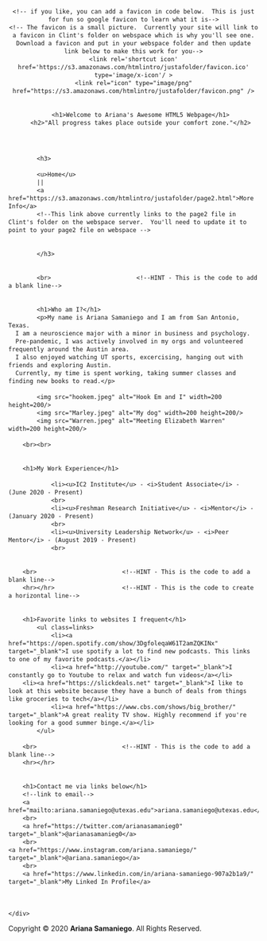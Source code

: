 <!DOCTYPE html>
<!--[if IE]><![endif]-->

<html lang=en>

<script>
  (function(i,s,o,g,r,a,m){i['GoogleAnalyticsObject']=r;i[r]=i[r]||function(){
  (i[r].q=i[r].q||[]).push(arguments)},i[r].l=1*new Date();a=s.createElement(o),
  m=s.getElementsByTagName(o)[0];a.async=1;a.src=g;m.parentNode.insertBefore(a,m)
  })(window,document,'script','//www.google-analytics.com/analytics.js','ga');

  ga('create', 'UA-56234333-1', 'auto');
  ga('send', 'pageview');

</script>


<!--**COMMENT** Here is where you can change window title and page title.  -->
<head>
	<title>The Personal Website of Ariana Samaniego</title>
	<link href=styles.css rel=stylesheet />

<script>
  (function(i,s,o,g,r,a,m){i['GoogleAnalyticsObject']=r;i[r]=i[r]||function(){
  (i[r].q=i[r].q||[]).push(arguments)},i[r].l=1*new Date();a=s.createElement(o),
  m=s.getElementsByTagName(o)[0];a.async=1;a.src=g;m.parentNode.insertBefore(a,m)
  })(window,document,'script','//www.google-analytics.com/analytics.js','ga');

  ga('create', 'UA-56234333-1', 'auto');
  ga('send', 'pageview');

</script>

</head>



<header>

	<!-- if you like, you can add a favicon in code below.  This is just for fun so google favicon to learn what it is-->
	<!-- The favicon is a small picture.  Currently your site will link to a favicon in Clint's folder on webspace which is why you'll see one.  Download a favicon and put in your webspace folder and then update link below to make this work for you-->
	<link rel='shortcut icon' href='https://s3.amazonaws.com/htmlintro/justafolder/favicon.ico' type='image/x-icon'/ >
    <link rel="icon" type="image/png" href="https://s3.amazonaws.com/htmlintro/justafolder/favicon.png" />


		<h1>Welcome to Ariana's Awesome HTML5 Webpage</h1>
		<h2>"All progress takes place outside your comfort zone."</h2>

</header>

<body>

<div class=clearfix>
	<div id=content>

			<h3>

			<u>Home</u>
			||
			<a href="https://s3.amazonaws.com/htmlintro/justafolder/page2.html">More Info</a>
			<!--This link above currently links to the page2 file in Clint's folder on the webspace server.  You'll need to update it to point to your page2 file on webspace -->


			</h3>


			<br>						<!--HINT - This is the code to add a blank line-->


			<h1>Who am I?</h1>
			<p>My name is Ariana Samaniego and I am from San Antonio, Texas.
      I am a neuroscience major with a minor in business and psychology.
      Pre-pandemic, I was actively involved in my orgs and volunteered frequently around the Austin area.
      I also enjoyed watching UT sports, excercising, hanging out with friends and exploring Austin.
      Currently, my time is spent working, taking summer classes and finding new books to read.</p>

			<img src="hookem.jpeg" alt="Hook Em and I" width=200 height=200/>
			<img src="Marley.jpeg" alt="My dog" width=200 height=200/>
			<img src="Warren.jpeg" alt="Meeting Elizabeth Warren" width=200 height=200/>

		<br><br>


		<h1>My Work Experience</h1>

				<li><u>IC2 Institute</u> - <i>Student Associate</i> - (June 2020 - Present)
				<br>
				<li><u>Freshman Research Initiative</u> - <i>Mentor</i> - (January 2020 - Present)
				<br>
				<li><u>University Leadership Network</u> - <i>Peer Mentor</i> - (August 2019 - Present)
				<br>


		<br>						<!--HINT - This is the code to add a blank line-->
		<hr></hr>					<!--HINT - This is the code to create a horizontal line-->


		<h1>Favorite links to websites I frequent</h1>
			<ul class=links>
				<li><a href="https://open.spotify.com/show/3DgfoleqaW61T2amZQKINx" target="_blank">I use spotify a lot to find new podcasts. This links to one of my favorite podcasts.</a></li>
				<li><a href="http://youtube.com/" target="_blank">I constantly go to Youtube to relax and watch fun videos</a></li>
        <li><a href="https://slickdeals.net" target="_blank">I like to look at this website because they have a bunch of deals from things like groceries to tech</a></li>
				<li><a href="https://www.cbs.com/shows/big_brother/" target="_blank">A great reality TV show. Highly recommend if you're looking for a good summer binge.</a></li>
			</ul>

		<br>						<!--HINT - This is the code to add a blank line-->
		<hr></hr>


		<h1>Contact me via links below</h1>
		<!--link to email-->
		<a href="mailto:ariana.samaniego@utexas.edu">ariana.samaniego@utexas.edu</a>
		<br>
		<a href="https://twitter.com/arianasamanieg0" target="_blank">@arianasamanieg0</a>
		<br>
    <a href="https://www.instagram.com/ariana.samaniego/" target="_blank">@ariana.samaniego</a>
		<br>
		<a href="https://www.linkedin.com/in/ariana-samaniego-907a2b1a9/" target="_blank">My Linked In Profile</a>



	</div>
</div>

</body>

<footer class=clearfix>
		<p class=copyright>Copyright &copy; 2020 <strong>Ariana Samaniego</strong>. All Rights Reserved.</p>

</footer>


</html>

